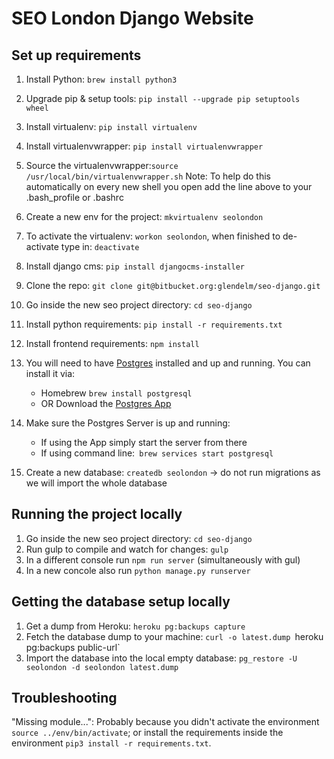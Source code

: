 # SEO London Django Website

## Set up requirements
1. Install Python: `brew install python3`
2. Upgrade pip & setup tools: `pip install --upgrade pip setuptools wheel`
3. Install virtualenv: `pip install virtualenv`
4. Install virtualenvwrapper: `pip install virtualenvwrapper`
5. Source the virtualenvwrapper:`source /usr/local/bin/virtualenvwrapper.sh` 
Note: To help do this automatically on every new shell you open add the line above to your .bash_profile or .bashrc

6. Create a new env for the project: `mkvirtualenv seolondon`
7. To activate the virtualenv: `workon seolondon`, when finished to de-activate type in: `deactivate`
8. Install django cms: `pip install djangocms-installer`
9. Clone the repo: `git clone git@bitbucket.org:glendelm/seo-django.git`
10. Go inside the new seo project directory: `cd seo-django`
11. Install python requirements: `pip install -r requirements.txt`
12. Install frontend requirements: `npm install`
13. You will need to have [Postgres](https://www.postgresql.org/download/) installed and up and running. You can install it via:
	- Homebrew `brew install postgresql`
	- OR Download the [Postgres App](http://postgresapp.com/)
14. Make sure the Postgres Server is up and running:
	- If using the App simply start the server from there
	- If using command line:` brew services start postgresql`
15. Create a new database: `createdb seolondon` -> do not run migrations as we will import the whole database



## Running the project locally
1. Go inside the new seo project directory: `cd seo-django`
2. Run gulp to compile and watch for changes: `gulp`
3. In a different console run `npm run server` (simultaneously with gul)
4. In a new concole also run `python manage.py runserver`

## Getting the database setup locally
1. Get a dump from Heroku: `heroku pg:backups capture`
2. Fetch the database dump to your machine: `curl -o latest.dump `heroku pg:backups public-url`
3. Import the database into the local empty database:  `pg_restore -U seolondon -d seolondon latest.dump`

## Troubleshooting

"Missing module...": Probably because you didn't activate the environment `source ../env/bin/activate`; or install the
requirements inside the environment `pip3 install -r requirements.txt`.
